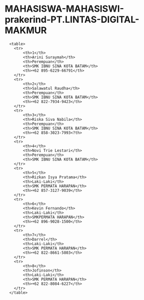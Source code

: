 # MAHASISWA-MAHASISWI-prakerind-PT.LINTAS-DIGITAL-MAKMUR
<!DOCTYPE html>
<html lang="en">
<head>
    <meta charset="UTF-8">
    <meta http-equiv="X-UA-Compatible" content="IE=edge">
    <meta name="viewport" content="width=device-width, initial-scale=1.0">
    <title>Document</title>
</head>
<body>
 
      <table>
        <tr>
            <th>1</th>
            <th>Arini Suraymah</th>
            <th>Perempuan</th>
            <th>SMK IBNU SINA KOTA BATAM</th>
            <th>+62 895-6229-66791</th>
        </tr>
        <tr>
            <th>2</th>
            <th>Salawatul Raudha</th>
            <th>Perempuan</th>
            <th>SMK IBNU SINA KOTA BATAM</th>
            <th>+62 822-7934-9423</th>
        </tr>
        <tr>
            <th>3</th>
            <th>Riska Siva Nabila</th>
            <th>Perempuan</th>
            <th>SMK IBNU SINA KOTA BATAM</th>
            <th>+62 858-3023-7993<?th>
        </tr>
        <tr>
            <th>4</th>
            <th>Novi Trie Lestari</th>
            <th>Perempuan</th>
            <th>SMK IBNU SINA KOTA BATAM</th>
        </tr>
        <tr>
            <th>5</th>
            <th>Rizkan Isya Pratama</th>
            <th>Laki-Laki</th>
            <th>SMK PERMATA HARAPAN</th>
            <th>+62 857-3127-9039</th>
        </tr>
        <tr>
            <th>6</th>
            <th>Kevin Fernando</th>
            <th>Laki-Laki</th>
            <th>SMKPERMATA HARAPAN</th>
            <th>+62 896-9028-1500</th>
        </tr>
        <tr>
            <th>7</th>
            <th>Darrel</th>
            <th>Laki-Laki</th>
            <th>SMK PERMATA HARAPAN</th>
            <th>+62 822-8661-5803</th>
        </tr>
        <tr>
            <th>8</th>
            <th>Jofinson</th>
            <th>Laki-Laki</th>
            <th>SMK PERMATA HARAPAN</th>
            <th>+62 822-8084-6227</th>
        </tr>
      </table>
</body>
</html>
